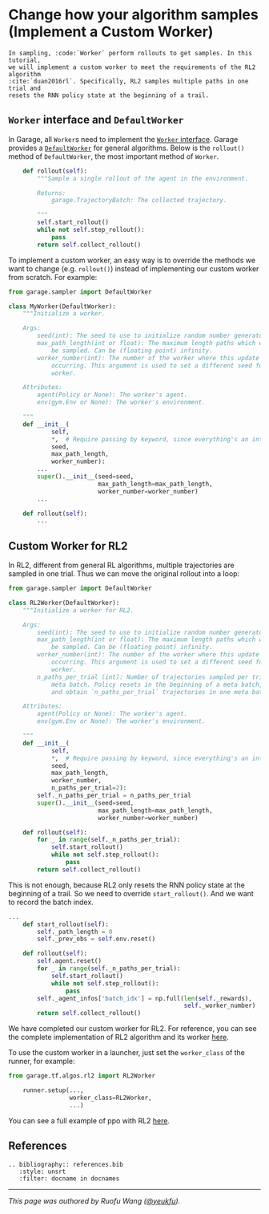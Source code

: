 # Change how your algorithm samples (Implement a Custom Worker)

```eval_rst
In sampling, :code:`Worker` perform rollouts to get samples. In this tutorial,
we will implement a custom worker to meet the requirements of the RL2 algorithm
:cite:`duan2016rl`. Specifically, RL2 samples multiple paths in one trial and
resets the RNN policy state at the beginning of a trail.
```

## `Worker` interface and `DefaultWorker`

In Garage, all `Worker`s need to implement the [`Worker` interface](https://garage.readthedocs.io/en/latest/_autoapi/garage/sampler/index.html#garage.sampler.Worker).
Garage provides a [`DefaultWorker`](https://garage.readthedocs.io/en/latest/_autoapi/garage/sampler/index.html#garage.sampler.DefaultWorker)
for general algorithms. Below is the `rollout()` method of `DefaultWorker`, the
most important method of `Worker`.

```py
    def rollout(self):
        """Sample a single rollout of the agent in the environment.

        Returns:
            garage.TrajectoryBatch: The collected trajectory.

        """
        self.start_rollout()
        while not self.step_rollout():
            pass
        return self.collect_rollout()
```

To implement a custom worker, an easy way is to override the methods we want to
change (e.g. `rollout()`) instead of implementing our custom worker from
scratch. For example:

```py
from garage.sampler import DefaultWorker

class MyWorker(DefaultWorker):
    """Initialize a worker.

    Args:
        seed(int): The seed to use to initialize random number generators.
        max_path_length(int or float): The maximum length paths which will
            be sampled. Can be (floating point) infinity.
        worker_number(int): The number of the worker where this update is
            occurring. This argument is used to set a different seed for each
            worker.

    Attributes:
        agent(Policy or None): The worker's agent.
        env(gym.Env or None): The worker's environment.

    """
    def __init__(
            self,
            *,  # Require passing by keyword, since everything's an int.
            seed,
            max_path_length,
            worker_number):
        ...
        super().__init__(seed=seed,
                         max_path_length=max_path_length,
                         worker_number=worker_number)
        ...

    def rollout(self):
        ...
```

## Custom Worker for RL2

In RL2, different from general RL algorithms, multiple trajectories are sampled
in one trial. Thus we can move the original rollout into a loop:

```py
from garage.sampler import DefaultWorker

class RL2Worker(DefaultWorker):
    """Initialize a worker for RL2.

    Args:
        seed(int): The seed to use to initialize random number generators.
        max_path_length(int or float): The maximum length paths which will
            be sampled. Can be (floating point) infinity.
        worker_number(int): The number of the worker where this update is
            occurring. This argument is used to set a different seed for each
            worker.
        n_paths_per_trial (int): Number of trajectories sampled per trial/
            meta batch. Policy resets in the beginning of a meta batch,
            and obtain `n_paths_per_trial` trajectories in one meta batch.

    Attributes:
        agent(Policy or None): The worker's agent.
        env(gym.Env or None): The worker's environment.

    """
    def __init__(
            self,
            *,  # Require passing by keyword, since everything's an int.
            seed,
            max_path_length,
            worker_number,
            n_paths_per_trial=2):
        self._n_paths_per_trial = n_paths_per_trial
        super().__init__(seed=seed,
                         max_path_length=max_path_length,
                         worker_number=worker_number)

    def rollout(self):
        for _ in range(self._n_paths_per_trial):
            self.start_rollout()
            while not self.step_rollout():
                pass
        return self.collect_rollout()
```

This is not enough, because RL2 only resets the RNN policy state at the
beginning of a trail. So we need to override `start_rollout()`. And we want to
record the batch index.

```py
...
    def start_rollout(self):
        self._path_length = 0
        self._prev_obs = self.env.reset()

    def rollout(self):
        self.agent.reset()
        for _ in range(self._n_paths_per_trial):
            self.start_rollout()
            while not self.step_rollout():
                pass
        self._agent_infos['batch_idx'] = np.full(len(self._rewards),
                                                 self._worker_number)
        return self.collect_rollout()
```

We have completed our custom worker for RL2. For reference, you can see the
complete implementation of RL2 algorithm and its worker [here](https://github.com/rlworkgroup/garage/blob/master/src/garage/tf/algos/rl2.py).

To use the custom worker in a launcher, just set the `worker_class` of the
runner, for example:

```py
from garage.tf.algos.rl2 import RL2Worker

    runner.setup(...,
                 worker_class=RL2Worker,
                 ...)
```

You can see a full example of ppo with RL2 [here](https://github.com/rlworkgroup/garage/blob/master/examples/tf/rl2_ppo_halfcheetah.py).

## References

```eval_rst
.. bibliography:: references.bib
   :style: unsrt
   :filter: docname in docnames
```

----
*This page was authored by Ruofu Wang ([@yeukfu](https://github.com/yeukfu)).*
